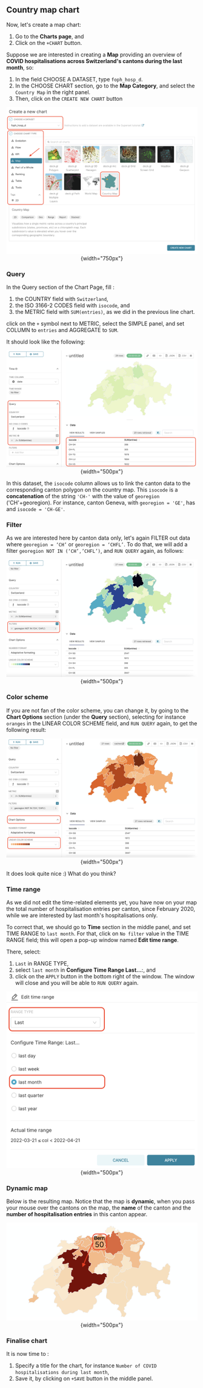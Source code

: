 
## Country map chart

Now, let's create a map chart:

1.  Go to the **Charts page**, and
2.  Click on the `+CHART` button.

Suppose we are interested in creating a **Map** providing an overview of **COVID hospitalisations across Switzerland's cantons during the last month**, so:

1.  In the field CHOOSE A DATASET, type `foph_hosp_d`.
2.  In the CHOOSE CHART section, go to the **Map Category**, and select the `Country Map` in the right panel.
3.  Then, click on the `CREATE NEW CHART` button

<center>

![](images/new_map.png){width="750px"}

</center>

### Query

In the Query section of the Chart Page, fill :

1.  the COUNTRY field with `Switzerland`,
2.  the ISO 3166-2 CODES field with `isocode`, and
3.  the METRIC field with `SUM(entries)`, as we did in the previous line chart.

click on the `+` symbol next to METRIC, select the SIMPLE panel, and set COLUMN to `entries` and AGGREGATE to `SUM`.

It should look like the following:

<center>

![](images/map_query.png){width="500px"}

</center>

In this dataset, the `isocode` column allows us to link the canton data to the corresponding canton polygon on the country map. This `isocode` is a **concatenation** of the string `'CH-'` with the value of `georegion` ('CH'+georegion). For instance, canton Geneva, with `georegion = 'GE'`, has and `isocode = 'CH-GE'`.

### Filter

As we are interested here by canton data only, let's again FILTER out data where `georegion = ‘CH’` or `georegion = ‘CHFL’`. To do that, we will add a filter `georegion NOT IN (‘CH’,’CHFL’)`, and `RUN QUERY` again, as follows:

<center>

![](images/map_filter.png){width="500px"}

</center>

### Color scheme

If you are not fan of the color scheme, you can change it, by going to the **Chart Options** section (under the **Query** section), selecting for instance `oranges` in the LINEAR COLOR SCHEME field, and `RUN QUERY` again, to get the following result:

<center>

![](images/map_color.png){width="500px"}

</center>

It does look quite nice :) What do you think?

### Time range

As we did not edit the time-related elements yet, you have now on your map the total number of hospitalisation entries per canton, since February 2020, while we are interested by last month's hospitalisations only.

To correct that, we should go to **Time** section in the middle panel, and set TIME RANGE to `last month`. For that, click on `No filter` value in the TIME RANGE field; this will open a pop-up window named **Edit time range**.

There, select:

1.  `Last` in RANGE TYPE,
2.  select `last month` in **Configure Time Range Last...**:, and
3.  click on the `APPLY` button in the bottom right of the window. The window will close and you will be able to `RUN QUERY` again.

<center>

![](images/map_time_last_month.png){width="500px"}

</center>

### Dynamic map

Below is the resulting map. Notice that the map is **dynamic**, when you pass your mouse over the cantons on the map, the **name** of the canton and the **number of hospitalisation entries** in this canton appear.

<center>

![](images/map_hover.png){width="500px"}

</center>

### Finalise chart

It is now time to :

1.  Specify a title for the chart, for instance `Number of COVID hospitalisations during last month`,
2.  Save it, by clicking on `+SAVE` button in the middle panel.
